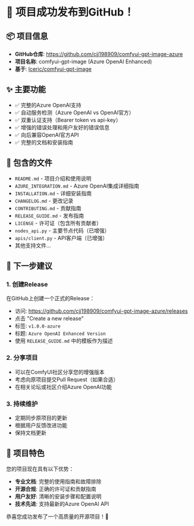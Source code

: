 # 🎉 项目成功发布到GitHub！

## 📦 项目信息
- **GitHub仓库**: https://github.com/cjj198909/comfyui-gpt-image-azure
- **项目名称**: comfyui-gpt-image (Azure OpenAI Enhanced)
- **基于**: [lceric/comfyui-gpt-image](https://github.com/lceric/comfyui-gpt-image)

## ✨ 主要功能
- ✅ 完整的Azure OpenAI支持
- ✅ 自动服务检测（Azure OpenAI vs OpenAI官方）
- ✅ 双重认证支持（Bearer token vs api-key）
- ✅ 增强的错误处理和用户友好的错误信息
- ✅ 向后兼容OpenAI官方API
- ✅ 完整的文档和安装指南

## 📁 包含的文件
- `README.md` - 项目介绍和使用说明
- `AZURE_INTEGRATION.md` - Azure OpenAI集成详细指南
- `INSTALLATION.md` - 详细安装指南
- `CHANGELOG.md` - 更改记录
- `CONTRIBUTING.md` - 贡献指南
- `RELEASE_GUIDE.md` - 发布指南
- `LICENSE` - 许可证（包含所有贡献者）
- `nodes_api.py` - 主要节点代码（已增强）
- `apis/client.py` - API客户端（已增强）
- 其他支持文件...

## 🚀 下一步建议

### 1. 创建Release
在GitHub上创建一个正式的Release：
- 访问: https://github.com/cjj198909/comfyui-gpt-image-azure/releases
- 点击 "Create a new release"
- 标签: `v1.0.0-azure`
- 标题: `Azure OpenAI Enhanced Version`
- 使用 `RELEASE_GUIDE.md` 中的模板作为描述

### 2. 分享项目
- 可以在ComfyUI社区分享您的增强版本
- 考虑向原项目提交Pull Request（如果合适）
- 在相关论坛或社区介绍Azure OpenAI功能

### 3. 持续维护
- 定期同步原项目的更新
- 根据用户反馈改进功能
- 保持文档更新

## 🎯 项目特色

您的项目现在具有以下优势：
- **专业文档**: 完整的使用指南和故障排除
- **开源合规**: 正确的许可证和贡献指南
- **用户友好**: 清晰的安装步骤和配置说明
- **技术先进**: 支持最新的Azure OpenAI API

恭喜您成功发布了一个高质量的开源项目！🎊
